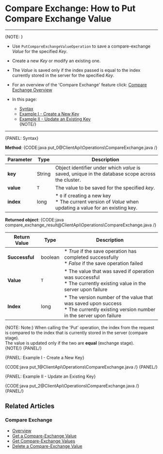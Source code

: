 # Compare Exchange: How to Put Compare Exchange Value

---

{NOTE: }

* Use `PutCompareExchangeValueOperation` to save a compare-exchange _Value_ for the specified _Key_.  

* Create a new _Key_ or modify an existing one.  

* The _Value_ is saved only if the index passed is equal to the index currently stored in the server for the specified _Key_.  

* For an overview of the 'Compare Exchange' feature click: [Compare Exchange Overview](../../../client-api/operations/compare-exchange/overview)  

* In this page:  
  * [Syntax](../../../client-api/operations/compare-exchange/put-compare-exchange-value#syntax)  
  * [Example I - Create a New Key](../../../client-api/operations/compare-exchange/put-compare-exchange-value#example-i---create-a-new-key)  
  * [Example II - Update an Existing Key](../../../client-api/operations/compare-exchange/put-compare-exchange-value#example-ii---update-an-existing-key)  
{NOTE/}

---

{PANEL: Syntax}

**Method**:
{CODE:java put_0@ClientApi\Operations\CompareExchange.java /}

| Parameter | Type | Description |
| ----------| ---- |------------ |
| **key** | String | Object identifier under which _value_ is saved, unique in the database scope across the cluster. |
| **value** | `T` | The value to be saved for the specified _key_. |
| **index** | long |  * `0` if creating a new key<br/>* The current version of _Value_ when updating a value for an existing key. |

**Returned object**:
{CODE:java compare_exchange_result@ClientApi\Operations\CompareExchange.java /}

| Return Value | Type | Description |
| ------------ | - | - |
| **Successful** | boolean | * _True_ if the save operation has completed successfully<br/>* _False_ if the save operation failed |
| **Value** | `T` | * The value that was saved if operation was successful<br/>* The currently existing value in the server upon failure |
| **Index** | long | * The version number of the value that was saved upon success<br/>* The currently existing version number in the server upon failure |

{NOTE: Note:}
When calling the 'Put' operation, the index from the request is compared to the index that is currently stored in the server (compare stage).  
The value is updated only if the two are **equal** (exchange stage).  
{NOTE/}
{PANEL/}

{PANEL: Example I - Create a New Key}

{CODE:java put_1@ClientApi\Operations\CompareExchange.java /}
{PANEL/}

{PANEL: Example II - Update an Existing Key}

{CODE:java put_2@ClientApi\Operations\CompareExchange.java /}
{PANEL/}

## Related Articles

### Compare Exchange

- [Overview](../../../client-api/operations/compare-exchange/overview)
- [Get a Compare-Exchange Value](../../../client-api/operations/compare-exchange/get-compare-exchange-value)
- [Get Compare-Exchange Values](../../../client-api/operations/compare-exchange/get-compare-exchange-values)
- [Delete a Compare-Exchange Value](../../../client-api/operations/compare-exchange/delete-compare-exchange-value)

